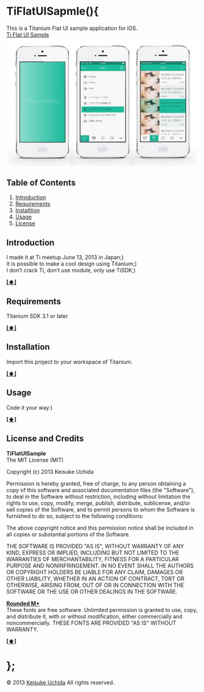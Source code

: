 TiFlatUISapmle(){
==================================================
This is a Titanium Flat UI sample application for iOS.  
[Ti Flat UI Sample](http://uchidak.net/ti-flat-ui-sample)  
![screen image](screen.jpg)  

<a name="TOC">Table of Contents</a>
--------------------------------------------------
1. [Introduction](#Introduction)
1. [Requirements](#Requirements)
1. [Installtion](#Installtion)
1. [Usage](#Usage)
1. [License](#License)

<a name="Introduction">Introduction</a>
--------------------------------------------------
I made it at Ti meetup June 13, 2013 in Japan;)  
It is possible to make a cool design using Titanium;)  
I don’t crack Ti, don’t use module, only use TiSDK;)  

**[[⬆]](#TOC)**

<a name="Requirements">Requirements</a>
--------------------------------------------------
Titanium SDK 3.1 or later

**[[⬆]](#TOC)**

<a name="Installtion">Installation</a>
--------------------------------------------------
Import this project to your workspace of Titanium.

**[[⬆]](#TOC)**

<a name="Usage">Usage</a>
--------------------------------------------------
Code it your way:)

**[[⬆]](#TOC)**

<a name="License">License and Credits</a>
--------------------------------------------------
**TiFlatUISample**  
The MIT License (MIT)

Copyright (c) 2013 Keisuke Uchida

Permission is hereby granted, free of charge, to any person obtaining a copy
of this software and associated documentation files (the "Software"), to deal
in the Software without restriction, including without limitation the rights
to use, copy, modify, merge, publish, distribute, sublicense, and/or sell
copies of the Software, and to permit persons to whom the Software is
furnished to do so, subject to the following conditions:

The above copyright notice and this permission notice shall be included in
all copies or substantial portions of the Software.

THE SOFTWARE IS PROVIDED "AS IS", WITHOUT WARRANTY OF ANY KIND, EXPRESS OR
IMPLIED, INCLUDING BUT NOT LIMITED TO THE WARRANTIES OF MERCHANTABILITY,
FITNESS FOR A PARTICULAR PURPOSE AND NONINFRINGEMENT. IN NO EVENT SHALL THE
AUTHORS OR COPYRIGHT HOLDERS BE LIABLE FOR ANY CLAIM, DAMAGES OR OTHER
LIABILITY, WHETHER IN AN ACTION OF CONTRACT, TORT OR OTHERWISE, ARISING FROM,
OUT OF OR IN CONNECTION WITH THE SOFTWARE OR THE USE OR OTHER DEALINGS IN
THE SOFTWARE.

**[Rounded M+](http://d.hatena.ne.jp/itouhiro/20120226)**  
These fonts are free software. 
Unlimited permission is granted to use, copy, and distribute it, with or without modification, either commercially and noncommercially. 
THESE FONTS ARE PROVIDED "AS IS" WITHOUT WARRANTY.

**[[⬆]](#TOC)**

};
==================================================
© 2013 [Keisuke Uchida](http://uchidak.net) All rights reserved.
